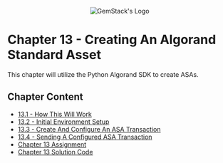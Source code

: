 <p align="center">
  <img
  src="https://camo.githubusercontent.com/e4ac909b3da508a9e5f8f5276359dd0d8a484a30dc58daf2b29755d87aa09b57/68747470733a2f2f67656d737461636b2e696f2f7374617469632f31626135356364376237663639393165633965646262386331343332323533342f30656261302f6c6f676f5f7072696d6172795f737461636b65642e61766966"
  alt="GemStack's Logo"
  />
</p>

# Chapter 13 - Creating An Algorand Standard Asset

This chapter will utilize the Python Algorand SDK to create ASAs.

## Chapter Content

* [13.1 - How This Will Work](13_1-how-this-will-work.md)
* [13.2 - Initial Environment Setup](13_2-initial-environment-setup.md)
* [13.3 - Create And Configure An ASA Transaction](13_3-create-and-configure-an-asa-transaction.md)
* [13.4 - Sending A Configured ASA Transaction](13_4-send-an-asa-configuration-transaction.md)
* [Chapter 13 Assignment](ch-13-assignment.md)
* [Chapter 13 Solution Code](solution-code/)